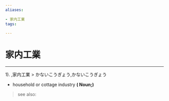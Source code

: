 ```yaml
---
aliases:
    
- 家内工業
tags:
    
---
```


# 家内工業
---
1).
,家内工業 > かないこうぎょう,かないこうぎょう

- household or cottage industry
**( Noun;)**
> see also: 
            